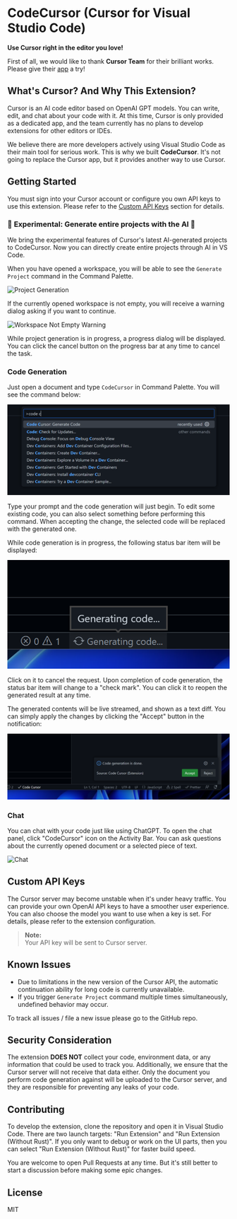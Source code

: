 # CodeCursor (Cursor for Visual Studio Code)

**Use Cursor right in the editor you love!**

First of all, we would like to thank **Cursor Team** for their brilliant works. Please give their [app](https://www.cursor.so) a try!

## What's Cursor? And Why This Extension?

Cursor is an AI code editor based on OpenAI GPT models. You can write, edit, and chat about your code with it. At this time, Cursor is only provided as a dedicated app, and the team currently has no plans to develop extensions for other editors or IDEs.

We believe there are more developers actively using Visual Studio Code as their main tool for serious work. This is why we built **CodeCursor**. It's not going to replace the Cursor app, but it provides another way to use Cursor.

## Getting Started

You must sign into your Cursor account or configure you own API keys to use this extension. Please refer to the [Custom API Keys](#custom-api-keys) section for details.

### 🌟 **Experimental**: Generate entire projects with the AI 🌟

We bring the experimental features of Cursor's latest AI-generated projects to CodeCursor. Now you can directly create entire projects through AI in VS Code.

When you have opened a workspace, you will be able to see the `Generate Project` command in the Command Palette.

![Project Generation](./artworks/project-generation.png)

If the currently opened workspace is not empty, you will receive a warning dialog asking if you want to continue.

![Workspace Not Empty Warning](./artworks/project-continue-warning.png)

While project generation is in progress, a progress dialog will be displayed. You can click the cancel button on the progress bar at any time to cancel the task.

### Code Generation

Just open a document and type `CodeCursor` in Command Palette. You will see the command below:

![Command Palette](./artworks/command-palette.png)

Type your prompt and the code generation will just begin. To edit some existing code, you can also select something before performing this command. When accepting the change, the selected code will be replaced with the generated one.

While code generation is in progress, the following status bar item will be displayed:

![Generating](./artworks/generating.png)

Click on it to cancel the request. Upon completion of code generation, the status bar item will change to a "check mark". You can click it to reopen the generated result at any time.

The generated contents will be live streamed, and shown as a text diff. You can simply apply the changes by clicking the "Accept" button in the notification:

![Completed](./artworks/completed.png)

### Chat

You can chat with your code just like using ChatGPT. To open the chat panel, click "CodeCursor" icon on the Activity Bar. You can ask questions about the currently opened document or a selected piece of text.

![Chat](./artworks/chat.png)

## Custom API Keys

The Cursor server may become unstable when it's under heavy traffic. You can provide your own OpenAI API keys to have a smoother user experience. You can also choose the model you want to use when a key is set. For details, please refer to the extension configuration.

> **Note:**  
> Your API key will be sent to Cursor server.

## Known Issues

-   Due to limitations in the new version of the Cursor API, the automatic continuation ability for long code is currently unavailable.
-   If you trigger `Generate Project` command multiple times simultaneously, undefined behavior may occur.

To track all issues / file a new issue please go to the GitHub repo.

## Security Consideration

The extension **DOES NOT** collect your code, environment data, or any information that could be used to track you. Additionally, we ensure that the Cursor server will not receive that data either. Only the document you perform code generation against will be uploaded to the Cursor server, and they are responsible for preventing any leaks of your code.

## Contributing

To develop the extension, clone the repository and open it in Visual Studio Code. There are two launch targets: "Run Extension" and "Run Extension (Without Rust)". If you only want to debug or work on the UI parts, then you can select "Run Extension (Without Rust)" for faster build speed.

You are welcome to open Pull Requests at any time. But it's still better to start a discussion before making some epic changes.

## License

MIT
